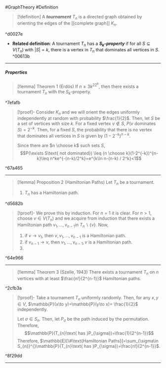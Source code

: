 #GraphTheory #Definition 

> [!definition]
> A ***tournament*** $T_{n}$ is a directed graph obtained by orienting the edges of the [[complete graph]] $K_{n}$. 

^d0027e

- **Related definition**: A tournament $T_{n}$ has a ***$S_{k}$-property*** if for all $S\subseteq V(T_{n})$ with $\left| S \right|= k$, there is a vertex in $T_{n}$ that dominates all vertices in $S$.  ^00613b
---
##### Properties
> [!lemma] Theorem 1 (Erdös)
> If $n\geq 3k^22^k$, then there exists a tournament $T_{n}$ with the $S_{k}$-property.

^7efafb

> [!proof]-
> Consider $K_{n}$ and we will orient the edges uniformly independently at random with probability $\frac{1}{2}$. Then, let $S$ be a set of vertices with size $k$. For a fixed vertex $v\notin S$, $P(v\text{ dominates }S)=2^{-k}$. Then, for a fixed $S$, the probability that there is no vertex that dominates all vertices in $S$ is given by $(1-2^{-k})^{n-k}$. 
> 
> Since there are $n \choose k$ such sets $S$, $$P(\exists S\text{ not dominated}) \leq {n \choose k}(1-2^{-k})^{n-k}\leq n^ke^{-(n-k)/2^k}=e^{k\ln n-(n-k) / 2^k}<1$$

^67a465

---
> [!lemma] Proposition 2 (Hamiltonian Paths)
> Let $T_{n}$ be a tournament. 
> 1. $T_{n}$ has a Hamiltonian path.

^d5682b

> [!proof]-
> We prove this by induction. For $n=1$ it is clear. For $n>1$, choose $v\in V(T_{n})$ and we acquire from induction that there exists a Hamiltonian path $v_{1},\dots,v_{n-1}$in $T_{n} \backslash\{ v \}$.  Now, 
> 1. if $v\to v_{1}$, then $v,v_{1},\dots,v_{n-1}$ is a Hamiltonian path.
> 2. if $v_{n-1}\to v$, then $v_{1},\dots,v_{n-1},v$ is a Hamiltonian path.
> 3. 

^64e966

---
> [!lemma] Theorem 3 (Szelle, 1943)
> There exists a tournament $T_{n}$ on $n$ vertices with at least $\frac{n!}{2^{n-1}}$ Hamiltonian paths.

^2cfb3a

> [!proof]-
> Take a tournament $T_{n}$ uniformly randomly. Then, for any $x,y\in V$, $\mathbb{P}(x\to y)=\mathbb{P}(y\to x)= \frac{1}{2}$ independently. 
> 
> Let $\sigma\in S_{n}$. Then, let $P_{\sigma}$ be the path induced by the permutation. Therefore, $$\mathbb{P}(T_{n}\text{ has }P_{\sigma})=\frac{1}{2^{n-1}}$$Therefore, $\mathbb{E}[\#\text{Hamiltonian Paths}]=\sum_{\sigma\in S_{n}}^{}\mathbb{P}(T_{n}\text{ has }P_{\sigma})=\frac{n!}{2^{n-1}}$.

^8f29dd

---
